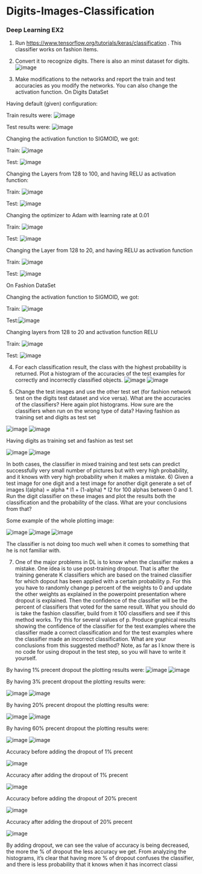 # Digits-Images-Classification
### Deep Learning EX2


1)	Run https://www.tensorflow.org/tutorials/keras/classification . This classifier works on fashion items.
2)	Convert it to recognize digits. There is also an minst dataset for digits.
 ![image](https://user-images.githubusercontent.com/116814148/227368056-50339ebe-83b5-410a-8cb4-70d23389f176.png)

3)	Make modifications to the networks and report the train and test accuracies as you modify the networks.  You can also change the activation function.
On Digits DataSet

Having default (given) configuration:

Train results were: ![image](https://user-images.githubusercontent.com/116814148/227368205-aa56a4bf-bb44-4844-9e8c-165e28c51693.png)
		
Test results were: ![image](https://user-images.githubusercontent.com/116814148/227368242-ae3afa0a-3fec-4191-a793-f3a91e181818.png)

Changing the activation function to SIGMOID, we got: 

Train: ![image](https://user-images.githubusercontent.com/116814148/227368267-45b98a93-977e-4982-a33f-6a33fd9dad48.png)

Test: ![image](https://user-images.githubusercontent.com/116814148/227368301-cbe56089-f495-4234-9b89-73a6d7f234c2.png)

Changing the Layers from 128 to 100, and having RELU as activation function:

Train: ![image](https://user-images.githubusercontent.com/116814148/227368350-5a7f8321-4329-4966-a1c9-fe165813f7eb.png)


Test: 	![image](https://user-images.githubusercontent.com/116814148/227368379-5b3aa07e-aa65-4f20-bdd4-e251408c61a9.png)



Changing the optimizer to Adam with learning rate at 0.01

Train: ![image](https://user-images.githubusercontent.com/116814148/227368400-a1626d04-134d-477e-b56d-d1e2b65bb1a1.png)

Test: ![image](https://user-images.githubusercontent.com/116814148/227368415-5f7fa996-e9c3-43a7-9310-bfe74682df3b.png)

Changing the Layer from 128 to 20, and having RELU as activation function

Train:  ![image](https://user-images.githubusercontent.com/116814148/227368454-cbe1c6c9-b5cf-4edd-9759-e6f7986dd772.png)


Test: ![image](https://user-images.githubusercontent.com/116814148/227368465-4feee46a-e9b1-4936-b522-fb6f0ae1a842.png)


On Fashion DataSet

Changing the activation function to SIGMOID, we got: 

Train: ![image](https://user-images.githubusercontent.com/116814148/227368495-ece45cee-4bc7-46b6-a898-4835340c75e4.png)

Test:![image](https://user-images.githubusercontent.com/116814148/227368519-a6a5bd73-43b2-4e05-a873-919c6bdc6206.png)

Changing layers from 128 to 20 and activation function RELU

Train: ![image](https://user-images.githubusercontent.com/116814148/227368563-22768773-8bfa-4e00-8d7c-f16be1f83459.png)


Test: ![image](https://user-images.githubusercontent.com/116814148/227368588-43315280-4a68-4167-acb2-b97a7a6d17cd.png)


4)	For each classification result, the class with the highest probability is returned. Plot a histogram of the accuracies of the test examples for correctly and incorrectly classified objects. 
![image](https://user-images.githubusercontent.com/116814148/227368640-40a7211f-a940-4620-8942-737d1f5f90ec.png)
![image](https://user-images.githubusercontent.com/116814148/227368653-e50bfd1e-cbc6-4b82-b4ca-a7809bc1e5cc.png)

   

5)	Change the test images and use the other test set (for fashion network test on the digits test dataset and vice versa). What are the accuracies of the classifiers? Here again plot histograms. How sure are the classifiers when run on the wrong type of data? 
Having fashion as training set and digits as test set

 ![image](https://user-images.githubusercontent.com/116814148/227368695-503a63a4-24d1-41ff-b6b7-1a2f065b33c8.png)
![image](https://user-images.githubusercontent.com/116814148/227368711-db2513a3-0394-4df0-8b4e-b49949f72ece.png)

Having digits as training set and fashion as test set
 
![image](https://user-images.githubusercontent.com/116814148/227368746-c347d201-c39d-4de0-be84-d6a8c199abc4.png)
![image](https://user-images.githubusercontent.com/116814148/227368776-b5b2f431-9c6a-410d-bcce-c958f6ae8837.png)

In both cases, the classifier in mixed training and test sets can predict successfully very small number of pictures but with very high probability, and it knows with very high probability when it makes a mistake. 
6)	Given a test image for one digit and a test image for another digit generate a set of images
I(alpha) = alpha * I1 + (1-alpha) * I2 for 100 alphas between 0 and 1. Run the digit classifier on these images and plot the results both the classification and the probability of the class. What are your conclusions from that?

Some example of the whole plotting image:

![image](https://user-images.githubusercontent.com/116814148/227368865-b837d361-430c-487c-917a-dd19eb9edc2c.png)
![image](https://user-images.githubusercontent.com/116814148/227368883-1b21c43e-f115-4fcc-800d-d165143978ad.png)
![image](https://user-images.githubusercontent.com/116814148/227368899-225385fc-1548-4154-b9ad-f9834c907afb.png)










The classifier is not doing too much well when it comes to something that he is not familiar with.

7)	One of the major problems in DL is to know when the classifier makes a mistake. One idea is to use post-training dropout. That is after the training generate K classifiers which are based on the trained classifier for which dopout has been applied with a certain probability p. For this you have to randomly change p percent of the weights to 0 and update the other weights as explained in the powerpoint presentation where dropout is explained. Then the confidence of the classifier will be the percent of classifiers that voted for the same result.
What you should do is take the fashion classifier, build from it 100 classifiers and see if this method works. Try this for several values of p. Produce graphical results showing the confidence of the classifier for the test examples where the classifier made a correct classification and for the test examples where the classifier made an incorrect classification. What are your conclusions from this suggested method?  Note, as far as I know there is no code for using dropout in the test step, so you will have to write it yourself. 

By having 1% precent dropout the plotting results were:
![image](https://user-images.githubusercontent.com/116814148/227368922-d9eb9635-405f-43c2-849b-62a82032245d.png)
![image](https://user-images.githubusercontent.com/116814148/227368931-0a1c238c-4553-4841-aca4-e01abff0d09d.png)

By having 3% precent dropout the plotting results were:

![image](https://user-images.githubusercontent.com/116814148/227368953-49d54b9a-5233-4db0-93ac-253e961e107d.png)
![image](https://user-images.githubusercontent.com/116814148/227368969-6a69862b-e361-4ff4-8262-de004fc27ede.png)

By having 20% precent dropout the plotting results were:
 
![image](https://user-images.githubusercontent.com/116814148/227369034-8c3450fc-3944-46a5-aa1b-9ef6949e092e.png)
![image](https://user-images.githubusercontent.com/116814148/227369044-84897b82-bf17-469d-a6b7-eec2b47354de.png)

By having 60% precent dropout the plotting results were:

![image](https://user-images.githubusercontent.com/116814148/227369058-e6b11dea-8258-4024-b7f6-e4cf1e4e6d76.png)
![image](https://user-images.githubusercontent.com/116814148/227369080-c6401085-27b4-47f1-a044-0b30588ced2c.png)

Accuracy before adding the dropout of 1% precent

![image](https://user-images.githubusercontent.com/116814148/227369112-e530b62e-63be-4909-a2de-f081450283b1.png)

Accuracy after adding the dropout of 1% precent

![image](https://user-images.githubusercontent.com/116814148/227369153-23287a6b-1e79-4941-9184-571aac44d005.png)

Accuracy before adding the dropout of 20% precent

![image](https://user-images.githubusercontent.com/116814148/227369176-25fb5864-0f19-4630-bd5c-c1edbfc2a826.png)

Accuracy after adding the dropout of 20% precent

![image](https://user-images.githubusercontent.com/116814148/227369222-06db74b9-b802-40a9-b61a-e0e259cb6f91.png)

By adding dropout, we can see the value of accuracy is being decreased, the more the % of dropout the less accuracy we get. 
From analyzing the histograms, it’s clear that having more % of dropout confuses the classifier, and there is less probability that it knows when it has incorrect classi
